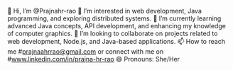 👋 Hi, I’m @Prajnahr-rao
👀 I’m interested in web development, Java programming, and exploring distributed systems.
🌱 I’m currently learning advanced Java concepts, API development, and enhancing my knowledge of computer graphics.
💞️ I’m looking to collaborate on projects related to web development, Node.js, and Java-based applications.
📫 How to reach me #prajnaahrrao@gmail.com or connect with me on #www.linkedin.com/in/prajna-hr-rao
😄 Pronouns: She/Her

<!---
Prajnahr-rao/Prajnahr-rao is a ✨ special ✨ repository because its `README.md` (this file) appears on your GitHub profile.
You can click the Preview link to take a look at your changes.
--->
